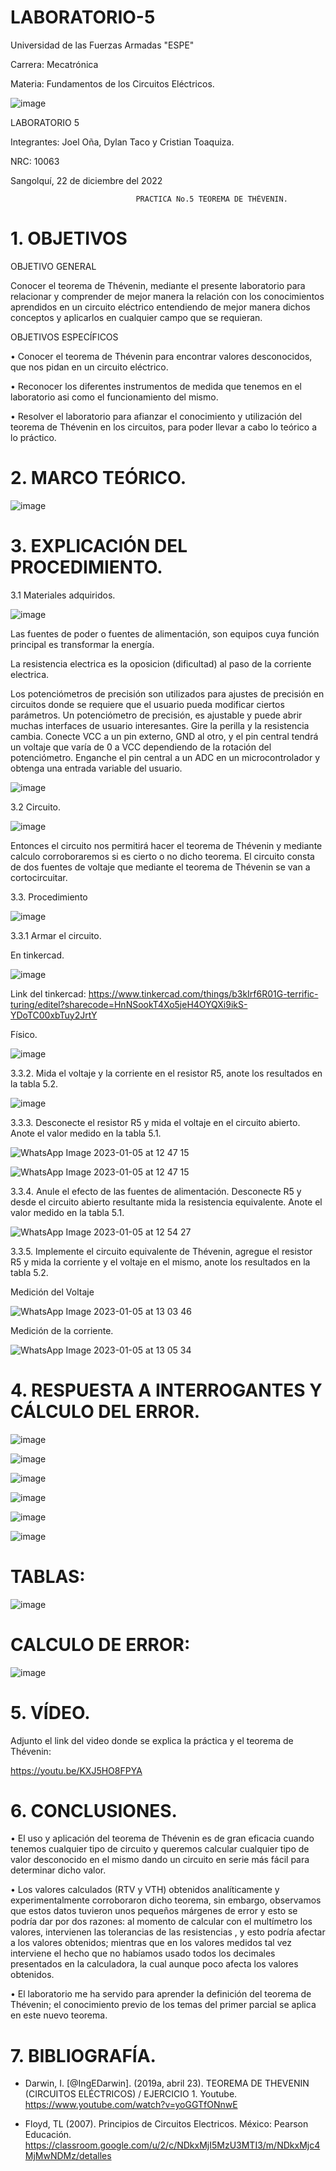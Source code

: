 # LABORATORIO-5

Universidad de las Fuerzas Armadas "ESPE"

Carrera: Mecatrónica

Materia: Fundamentos de los Circuitos Eléctricos.

![image](https://user-images.githubusercontent.com/116817673/210873361-db15131a-d34d-47f8-870e-a8e8ebd0f188.png)

LABORATORIO 5

Integrantes: Joel Oña, Dylan Taco y Cristian Toaquiza.

NRC: 10063

Sangolquí, 22 de diciembre del 2022

                                PRACTICA No.5 TEOREMA DE THÉVENIN.          
                                
# 1. OBJETIVOS

OBJETIVO GENERAL

Conocer el teorema de Thévenin, mediante el presente laboratorio para relacionar y comprender de mejor manera la relación con los conocimientos aprendidos en un circuito eléctrico entendiendo de mejor manera dichos conceptos y aplicarlos en cualquier campo que se requieran.

OBJETIVOS ESPECÍFICOS

• Conocer el teorema de Thévenin para encontrar valores desconocidos, que nos pidan en un circuito eléctrico.

• Reconocer los diferentes instrumentos de medida que tenemos en el laboratorio asi como el funcionamiento del mismo.

• Resolver el laboratorio para afianzar el conocimiento y utilización del teorema de Thévenin en los circuitos, para poder llevar a cabo lo teórico a lo práctico.

# 2. MARCO TEÓRICO.

![image](https://user-images.githubusercontent.com/116817673/211003665-8986a9a6-3c9a-4f89-af93-4f794d594b17.png)

# 3. EXPLICACIÓN DEL PROCEDIMIENTO.

3.1 Materiales adquiridos.

![image](https://user-images.githubusercontent.com/116817673/210875762-edca3b75-6d86-4edf-a060-ba15a82ca4e8.png)

Las fuentes de poder o fuentes de alimentación, son equipos cuya función principal es transformar la energía.

La resistencia electrica es la oposicion (dificultad) al paso de la corriente electrica.

Los potenciómetros de precisión son utilizados para ajustes de precisión en circuitos donde se requiere que el usuario pueda modificar ciertos parámetros. Un potenciómetro de precisión, es ajustable y puede abrir muchas interfaces de usuario interesantes. Gire la perilla y la resistencia cambia. Conecte VCC a un pin externo, GND al otro, y el pin central tendrá un voltaje que varía de 0 a VCC dependiendo de la rotación del potenciómetro. Enganche el pin central a un ADC en un microcontrolador y obtenga una entrada variable del usuario.

![image](https://user-images.githubusercontent.com/116817673/211018912-cfe9ebcc-2e91-4805-a63f-b7d6c073eb43.png)


3.2 Circuito.

![image](https://user-images.githubusercontent.com/116817673/210875984-765d6c83-9987-47b8-bd71-5757b820bd0c.png)

Entonces el circuito nos permitirá hacer el teorema de Thévenin y mediante calculo corroboraremos si es cierto o no dicho teorema.
El circuito consta de dos fuentes de voltaje que mediante el teorema de Thévenin se van a cortocircuitar.

3.3. Procedimiento

![image](https://user-images.githubusercontent.com/116687152/210885891-e67868b5-4764-4842-86dc-2635a92f5c72.png)

3.3.1 Armar el circuito.

En tinkercad.

![image](https://user-images.githubusercontent.com/116687152/210889480-aaef7cb8-d02e-4b0b-afee-41fd77e06e7f.png)

Link del tinkercad: https://www.tinkercad.com/things/b3kIrf6R01G-terrific-turing/editel?sharecode=HnNSookT4Xo5jeH4OYQXi9ikS-YDoTC00xbTuy2JrtY

Físico.

![image](https://user-images.githubusercontent.com/116817673/211011762-d8cfdf3d-41ba-43f1-a265-863d85fe875f.png)

3.3.2. Mida el voltaje y la corriente en el resistor R5, anote los resultados en la tabla 5.2.


![image](https://user-images.githubusercontent.com/116687152/210889601-0517898b-2480-4048-9ee7-1e4e3123a921.png)

3.3.3. Desconecte el resistor R5 y mida el voltaje en el circuito abierto. Anote el valor medido en la tabla 5.1.

![WhatsApp Image 2023-01-05 at 12 47 15](https://user-images.githubusercontent.com/116687152/210889751-d2ea6690-b5c4-43de-84c7-7e293fa6fa69.jpeg)

![WhatsApp Image 2023-01-05 at 12 47 15](https://user-images.githubusercontent.com/116687152/210889751-d2ea6690-b5c4-43de-84c7-7e293fa6fa69.jpeg)

3.3.4. Anule el efecto de las fuentes de alimentación. Desconecte R5 y desde el circuito abierto resultante mida la resistencia equivalente. Anote el valor medido en la tabla 5.1. 

![WhatsApp Image 2023-01-05 at 12 54 27](https://user-images.githubusercontent.com/116687152/210889855-bc77da8a-886e-4e49-a502-cb01343264e1.jpeg)

3.3.5. Implemente el circuito equivalente de Thévenin, agregue el resistor R5 y mida la corriente y el voltaje en el mismo, anote los resultados en la tabla 5.2.

Medición del Voltaje

![WhatsApp Image 2023-01-05 at 13 03 46](https://user-images.githubusercontent.com/116687152/210889971-bd37379a-da87-42fc-9d23-1d193bca93bb.jpeg)

Medición de la corriente. 

![WhatsApp Image 2023-01-05 at 13 05 34](https://user-images.githubusercontent.com/116687152/210890072-1480b3a5-1cb8-45d3-892b-22c2d0348c1c.jpeg)


# 4. RESPUESTA A INTERROGANTES Y CÁLCULO DEL ERROR.

![image](https://user-images.githubusercontent.com/116817673/211015362-cf58f53d-6e9c-4fa1-b281-c7b52bc1351a.png)

![image](https://user-images.githubusercontent.com/116817673/211015417-9f07f2ed-ddf1-4a2a-b293-2e8e3f503437.png)

![image](https://user-images.githubusercontent.com/116817673/211015467-4c4a9d59-94ba-41db-9245-a7edaf57d02b.png)

![image](https://user-images.githubusercontent.com/116817673/211015498-5ee498dc-5861-4ba5-aa71-c6e050460d2c.png)

![image](https://user-images.githubusercontent.com/116817673/211015546-3b22e368-884f-4145-b919-b1b5435a60ef.png)

![image](https://user-images.githubusercontent.com/116817673/211018128-596c344b-7b47-4e1b-a3a8-52a0aea490e5.png)


# TABLAS:

![image](https://user-images.githubusercontent.com/116817673/211015832-e85c7d13-f1c6-47e2-afb6-50998714246d.png)

# CALCULO DE ERROR:

![image](https://user-images.githubusercontent.com/116817673/211018987-e1d8cb67-9d02-4a15-b63d-69c39634093f.png)


# 5. VÍDEO.

Adjunto el link del video donde se explica la práctica y el teorema de Thévenin:

https://youtu.be/KXJ5HO8FPYA

# 6. CONCLUSIONES.

• El uso y aplicación del teorema de Thévenin es de gran eficacia cuando tenemos cualquier tipo de circuito y queremos calcular cualquier tipo de valor desconocido en el mismo dando un circuito en serie más fácil para determinar dicho valor.

• Los valores calculados (RTV y VTH) obtenidos analíticamente y experimentalmente corroboraron dicho teorema, sin embargo, observamos que estos datos tuvieron unos pequeños márgenes de error y esto se podría dar por dos razones: al momento de calcular con el multímetro los valores, intervienen las tolerancias de las resistencias , y esto podría afectar a los valores obtenidos; mientras que en los valores medidos tal vez interviene el hecho que no habíamos usado todos los decimales presentados en la calculadora, la cual aunque poco afecta los valores obtenidos.

• El laboratorio me ha servido para aprender la definición del teorema de Thévenin; el conocimiento previo de los temas del primer parcial se aplica en este nuevo teorema.

# 7. BIBLIOGRAFÍA.

* Darwin, I. [@IngEDarwin]. (2019a, abril 23). TEOREMA DE THEVENIN (CIRCUITOS ELÉCTRICOS) / EJERCICIO 1. Youtube. https://www.youtube.com/watch?v=yoGGTfONnwE

*	Floyd, TL (2007). Principios de Circuitos Electricos. México: Pearson Educación. https://classroom.google.com/u/2/c/NDkxMjI5MzU3MTI3/m/NDkxMjc4MjMwNDMz/detalles






